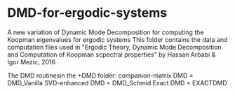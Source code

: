# DMD-for-ergodic-systems
A new variation of Dynamic Mode Decomposition for computing the Koopman eigenvalues for ergodic systems
This folder contains the data and computation files used in
"Ergodic Theory, Dynamic Mode Decomposition and Computation of Koopman scpectral properties"
by Hassan Arbabi & Igor Mezic, 2016


The DMD routinesin the +DMD folder:
companion-matrix DMD = DMD_Vanilla
SVD-enhanced DMD = DMD_Schmid
Exact DMD	= EXACTDMD
